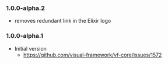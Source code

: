 ### 1.0.0-alpha.2

* removes redundant link in the Elixir logo
### 1.0.0-alpha.1

* Initial version
  * https://github.com/visual-framework/vf-core/issues/1572
